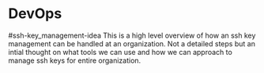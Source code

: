 # DevOps

#ssh-key_management-idea
This is a high level overview of how an ssh key management can be handled at an organization. Not a detailed steps but an intial thought on what tools we can use and how we can approach to manage ssh keys for entire organization.
